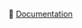 📄 [Documentation]([./IstoriaSclaviei/Documentatie.pdf](https://github.com/Negru-Diana/Csharp-Liceu/blob/main/IstoriaSclaviei/Documentatie.pdf))
